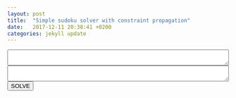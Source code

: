 ```yaml
---
layout: post
title:  "Simple sudoku solver with constraint propagation"
date:   2017-12-11 20:38:41 +0200
categories: jekyll update
---
```


<script type='text/javascript' src="https://raw.githubusercontent.com/gpicavet/sudoku-solver/master/solver.js"></script>

<textarea id="board" cols="60">
</textarea>
<br>
<textarea id="message" cols="60">
</textarea>
<br>
<button onclick="solve()">SOLVE</button>

<script type='text/javascript'>
  var board=      [
          ["8",".",".",".",".",".",".",".","."],
          [".",".","3","6",".",".",".",".","."],
          [".","7",".",".","9",".","2",".","."],
          [".","5",".",".",".","7",".",".","."],
          [".",".",".",".","4","5","7",".","."],
          [".",".",".","1",".",".",".","3","."],
          [".",".","1",".",".",".",".","6","8"],
          [".",".","8","5",".",".",".","1","."],
          [".","9",".",".",".",".","4",".","."]
        ];
  setTextArea(document.querySelector("#board"), board);
  function setTextArea(o,b) {
    o.value = JSON.stringify(b, null,' ').replace(/\",\n/g,'\",');
    o.style.height = "1px";
    o.style.height = (25+o.scrollHeight)+"px";
  }
  function solve() {
    var t = document.querySelector("#board");
    var b = JSON.parse(t.value);
    try {
      var solver = new SudokuSolver();
      b = solver.solve(b);
      setTextArea(t,b);
      document.querySelector("#message").value= "Resolved in "+solver.stats.time+" ms, "+solver.stats.tests+" tests, "+solver.stats.backtracks+" backtracks";
    } catch (e) {
      if(e === "invalid board")
        document.querySelector("#message").value = "Invalid board!";
      else
        document.querySelector("#message").value = "error : "+e;
    }
  }
</script>
